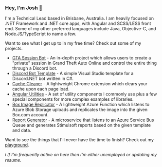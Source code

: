 ### Hey, I'm Josh 👋

I'm a Technical Lead based in Brisbane, Australia. I am heavily focused on .NET Framework and .NET core apps, with Angular and SCSS/LESS front end. Some of my other preferred languages include Java, Objective-C, and Node.JS/TypeScript to name a few.

Want to see what I get up to in my free time? Check out some of my projects.
* [GTA Session Bot](https://github.com/jpdunn/GTA-Session-Bot) - An in-depth project which allows users to create a "private" session in Grand Theft Auto Online and control the entire thing through a Discord bot.
* [Discord Bot Template](https://github.com/jpdunn/Discord-Bot-Template) - A simple Visual Studio template for a Discord.NET bot written in C#.
* [Cache Cleaner](https://github.com/jpdunn/CacheCleaner) - A lightweight Chrome extension which clears your cache upon each page load.
* [Angular Utilities](https://github.com/jpdunn/AngularUtilities) - A set of utility components I commonly use plus a few special components for more complex examples of libraries.
* [Box Image Replicator](https://github.com/jpdunn/BoxImageReplicator) - A lightweight Azure Function which listens to Azure Blob Storage uploads and replicates the image into the given Box.com account.
* [Report Generator](https://github.com/jpdunn/ReportGenerator) - A microservice that listens to an Azure Service Bus Queue and generates Stimulsoft reports based on the given template and data.


Want to see the things that I'll never have the time to finish? Check out my [playground](https://github.com/jpdunn/Playground).

ℹ️  _If I'm frequently active on here then I'm either unemployed or updating my resume._
